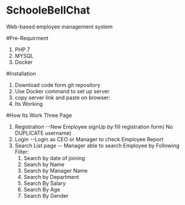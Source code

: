 # SchooleBellChat
Web-based employee management system

#Pre-Requirment
1) PHP 7
2) MYSQL
3) Docker

#Installation
1) Download code form git repository
2) Use Docker command to set up server
3) copy server link and paste on browser:
4) Its Working

#How Its Work
Three Page
1) Registration
 --New Employee signUp by fill registration form( No DUPLICATE username)
2) Login
  --Login as CEO or Manager to check Employee Report
3) Search List page
   -- Manager able to search Employee by Following Filter:
   1) Search by date of joining
   2) Search by Name
   3) Search by Manager Name
   4) Search by Department
   5) Search By Salary
   6) Search By Age
   7) Search By Gender

